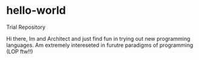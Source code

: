 # hello-world
Trial Repository

Hi there, Im and Architect and just find fun in trying out new programming languages.
Am extremely intereseted in furutre paradigms of programming (LOP ftw!!)
